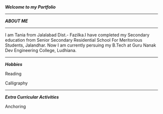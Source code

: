 ***Welcome to my Portfolio***

___
***ABOUT ME***
___
I am Tania from Jalalabad Dist.- Fazilka.I have completed my Secondary education from Senior Secondary Residential School For Meritorious Students, Jalandhar. Now I am currently persuing my B.Tech at Guru Nanak Dev Engineering College, Ludhiana.

___
***Hobbies***

Reading 

Calligraphy

___
***Extra Curricular Activities***

Anchoring 